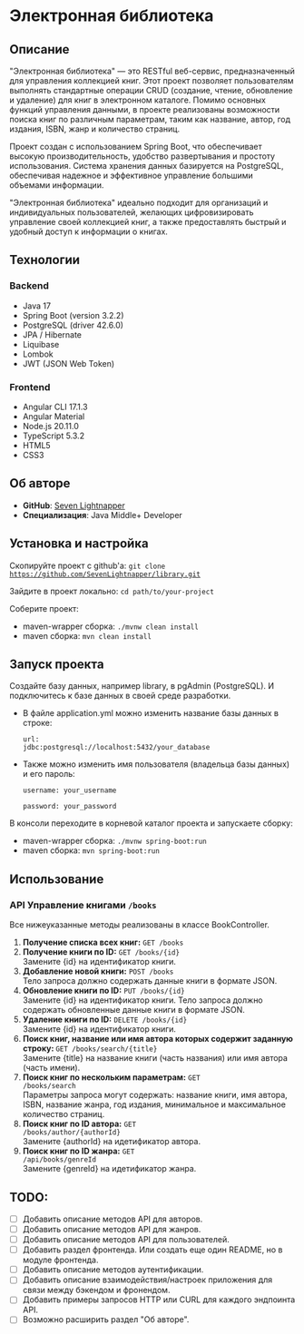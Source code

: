 # Электронная библиотека

## Описание
"Электронная библиотека" &mdash; это RESTful веб-сервис, предназначенный для управления коллекцией книг.
Этот проект позволяет пользователям выполнять стандартные операции CRUD (создание, чтение, обновление и удаление)
для книг в электронном каталоге. Помимо основных функций управления данными, в проекте реализованы возможности
поиска книг по различным параметрам, таким как название, автор, год издания, ISBN, жанр и количество страниц.

Проект создан с использованием Spring Boot, что обеспечивает высокую производительность, удобство развертывания и простоту использования.
Система хранения данных базируется на PostgreSQL, обеспечивая надежное и эффективное управление большими объемами информации.

"Электронная библиотека" идеально подходит для организаций и индивидуальных пользователей,
желающих цифровизировать управление своей коллекцией книг, а также предоставлять быстрый и удобный доступ к информации о книгах.

## Технологии
### Backend
- Java 17
- Spring Boot (version 3.2.2)
- PostgreSQL (driver 42.6.0)
- JPA / Hibernate
- Liquibase
- Lombok
- JWT (JSON Web Token)

### Frontend
- Angular CLI 17.1.3
- Angular Material
- Node.js 20.11.0
- TypeScript 5.3.2
- HTML5
- CSS3

## Об авторе
- **GitHub**: [Seven Lightnapper](https://github.com/SevenLightnapper)
- **Специализация**: Java Middle+ Developer

## Установка и настройка
Скопируйте проект с github'а:
<code>git clone https://github.com/SevenLightnapper/library.git </code>

Зайдите в проект локально:
<code>cd path/to/your-project</code>

Соберите проект:
- maven-wrapper сборка:
  <code>./mvnw clean install </code>
- maven сборка:
  <code>mvn clean install </code>

## Запуск проекта
Создайте базу данных, например library, в pgAdmin (PostgreSQL).
И подключитесь к базе данных в своей среде разработки.
- В файле application.yml можно изменить название базы данных в строке:

  <code>url: jdbc:postgresql://localhost:5432/your_database</code>
- Также можно изменить имя пользователя (владельца базы данных) и его пароль:
  
  <code>username: your_username</code>

  <code>password: your_password</code>

В консоли переходите в корневой каталог проекта и запускаете сборку:
- maven-wrapper сборка:
  <code>./mvnw spring-boot:run </code>
- maven сборка:
  <code>mvn spring-boot:run </code>

## Использование
### API Управление книгами <code>/books</code>
Все нижеуказанные методы реализованы в классе BookController.
1. <b>Получение списка всех книг:</b> <code>GET /books</code>
2. <b>Получение книги по ID:</b> <code>GET /books/{id}</code> \
   Замените {id} на идентификатор книги.
3. <b>Добавление новой книги:</b> <code>POST /books</code> \
   Тело запроса должно содержать данные книги в формате JSON.
4. <b>Обновление книги по ID:</b> <code>PUT /books/{id}</code> \
   Замените {id} на идентификатор книги.
   Тело запроса должно содержать обновленные данные книги в формате JSON.
5. <b>Удаление книги по ID:</b> <code>DELETE /books/{id}</code> \
   Замените {id} на идентификатор книги.
6. <b>Поиск книг, название или имя автора которых содержит заданную строку:
   </b> <code>GET /books/search/{title}</code> \
   Замените {title} на название книги (часть названия) или имя автора (часть имени).
7. <b>Поиск книг по нескольким параметрам:</b> <code>GET /books/search</code> \
   Параметры запроса могут содержать: название книги, имя автора, ISBN,
   название жанра, год издания, минимальное и максимальное количество страниц.
8. <b>Поиск книг по ID автора:</b> <code>GET /books/author/{authorId}</code> \
   Замените {authorId} на идетификатор автора.
9. <b>Поиск книг по ID жанра:</b> <code>GET /api/books/genreId</code> \
   Замените {genreId} на идетификатор жанра.

## TODO:
- [ ] Добавить описание методов API для авторов.
- [ ] Добавить описание методов API для жанров.
- [ ] Добавить описание методов API для пользователей.
- [ ] Добавить раздел фронтенда. Или создать еще один README, но в модуле фронтенда.
- [ ] Добавить описание методов аутентификации.
- [ ] Добавить описание взаимодействия/настроек приложения для связи между бэкендом и фронендом.
- [ ] Добавить примеры запросов HTTP или CURL для каждого эндпоинта API.
- [ ] Возможно расширить раздел "Об авторе".